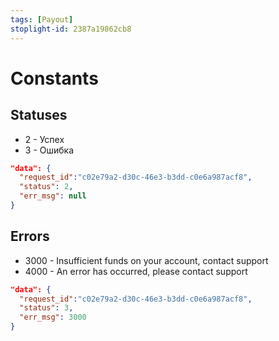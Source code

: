 ```yaml
---
tags: [Payout]
stoplight-id: 2387a19862cb8
---
```

# Constants

## Statuses

- 2 - Успех
- 3 - Ошибка

```json
"data": {
  "request_id":"c02e79a2-d30c-46e3-b3dd-c0e6a987acf8",
  "status": 2,
  "err_msg": null
}
```

## Errors

- 3000 - Insufficient funds on your account, contact support
- 4000 - An error has occurred, please contact support

```json
"data": {
  "request_id":"c02e79a2-d30c-46e3-b3dd-c0e6a987acf8",
  "status": 3,
  "err_msg": 3000
}
```
